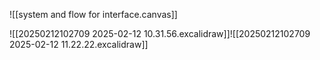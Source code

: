 ![[system and flow for interface.canvas]] 


![[20250212102709 2025-02-12 10.31.56.excalidraw]]![[20250212102709 2025-02-12 11.22.22.excalidraw]]